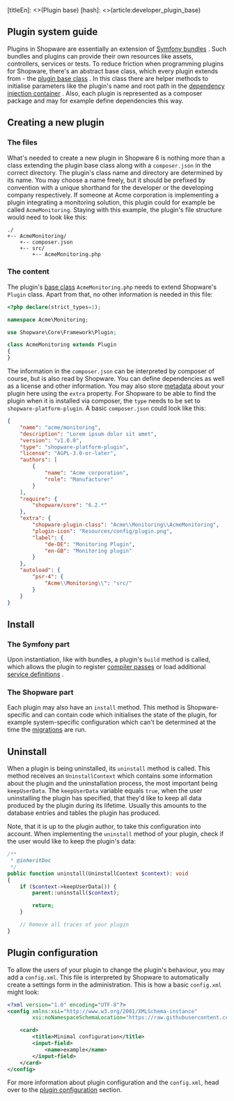 [titleEn]: <>(Plugin base)
[hash]: <>(article:developer_plugin_base)

## Plugin system guide

Plugins in Shopware are essentially an extension of
[Symfony bundles](https://symfony.com/doc/current/bundles.html#creating-a-bundle)
. Such bundles and plugins can provide their own resources like assets,
controllers, services or tests. To reduce friction when programming plugins for
Shopware, there's an abstract base class, which every plugin extends from - the
[plugin base class](./../../current/2-internals/4-plugins/020-plugin-base-class.md)
. In this class there are helper methods to initialise parameters like the
plugin's name and root path in the
[dependency injection container](https://symfony.com/doc/current/service_container.html#service-parameters)
. Also, each plugin is represented as a composer package and may for example
define dependencies this way.

## Creating a new plugin

### The files

What's needed to create a new plugin in Shopware 6 is nothing more than a class
extending the plugin base class along with a `composer.json` in the correct
directory. The plugin's class name and directory are determined by its name. You
may choose a name freely, but it should be prefixed by convention with a unique
shorthand for the developer or the developing company respectively. If someone
at Acme corporation is implementing a plugin integrating a monitoring solution,
this plugin could for example be called `AcmeMonitoring`. Staying with this
example, the plugin's file structure would need to look like this:

```
./
+-- AcmeMonitoring/
    +-- composer.json
    +-- src/
        +-- AcmeMonitoring.php
```

### The content

The plugin's
[base class](./../../current/2-internals/4-plugins/010-plugin-quick-start.md#plugin-base)
`AcmeMonitoring.php` needs to extend Shopware's
`Plugin` class. Apart from that, no other information is needed in this file:

```php
<?php declare(strict_types=1);

namespace Acme\Monitoring;

use Shopware\Core\Framework\Plugin;

class AcmeMonitoring extends Plugin
{
}
```

The information in the `composer.json` can be interpreted by composer of course,
but is also read by Shopware. You can define dependencies as well as a license
and other information. You may also store
[metadata](./../../current/2-internals/4-plugins/010-plugin-quick-start.md#plugin-meta-data)
about your plugin here using the `extra` property. For Shopware to be able to
find the plugin when it is installed via composer, the `type` needs to be set to
`shopware-platform-plugin`. A basic `composer.json` could look like this:

```json
{
    "name": "acme/monitoring",
    "description": "Lorem ipsum dolor sit amet",
    "version": "v1.0.0",
    "type": "shopware-platform-plugin",
    "license": "AGPL-3.0-or-later",
    "authors": [
        {
            "name": "Acme corporation",
            "role": "Manufacturer"
        }
    ],
    "require": {
        "shopware/core": "6.2.*"
    },
    "extra": {
        "shopware-plugin-class": "Acme\\Monitoring\\AcmeMonitoring",
        "plugin-icon": "Resources/config/plugin.png",
        "label": {
            "de-DE": "Monitoring Plugin",
            "en-GB": "Monitoring plugin"
        }
    },
    "autoload": {
        "psr-4": {
            "Acme\\Monitoring\\": "src/"
        }
    }
}
```

## Install

### The Symfony part

Upon instantiation, like with bundles, a plugin's `build` method is called,
which allows the plugin to register
[compiler passes](https://symfony.com/doc/current/service_container/compiler_passes.html)
or load additional
[service definitions](https://symfony.com/doc/current/bundles/extension.html#using-the-load-method)
.

### The Shopware part

Each plugin may also have an `install` method. This method is Shopware-specific
and can contain code which initialises the state of the plugin, for example
system-specific configuration which can't be determined at the time the
[migrations](./../../current/2-internals/4-plugins/080-plugin-migrations.md)
are run.

## Uninstall

When a plugin is being uninstalled, its `uninstall` method is called. This
method receives an `UninstallContext` which contains some information about the
plugin and the uninstallation process, the most important being `keepUserData`.
The `keepUserData` variable equals `true`, when the user uninstalling the
plugin has specified, that they'd like to keep all data produced by the plugin
during its lifetime. Usually this amounts to the database entries and tables the
plugin has produced.

Note, that it is up to the plugin author, to take this configuration into
account. When implementing the `uninstall` method of your plugin, check if the
user would like to keep the plugin's data:

```php
/**
 * @inheritDoc
 */
public function uninstall(UninstallContext $context): void
{
    if ($context->keepUserData()) {
        parent::uninstall($context);

        return;
    }

    // Remove all traces of your plugin
}
```

## Plugin configuration

To allow the users of your plugin to change the plugin's behaviour, you may add 
a `config.xml`. This file is interpreted by Shopware to automatically
create a settings form in the administration. This is how a basic `config.xml`
might look:

```xml
<?xml version="1.0" encoding="UTF-8"?>
<config xmlns:xsi="http://www.w3.org/2001/XMLSchema-instance"
        xsi:noNamespaceSchemaLocation="https://raw.githubusercontent.com/shopware/platform/master/src/Core/System/SystemConfig/Schema/config.xsd">

    <card>
        <title>Minimal configuration</title>
        <input-field>
            <name>example</name>
        </input-field>
    </card>
</config>
```

For more information about plugin configuration and the `config.xml`, head
over to the
[plugin configuration](./../../current/2-internals/4-plugins/070-plugin-config.md)
section.
